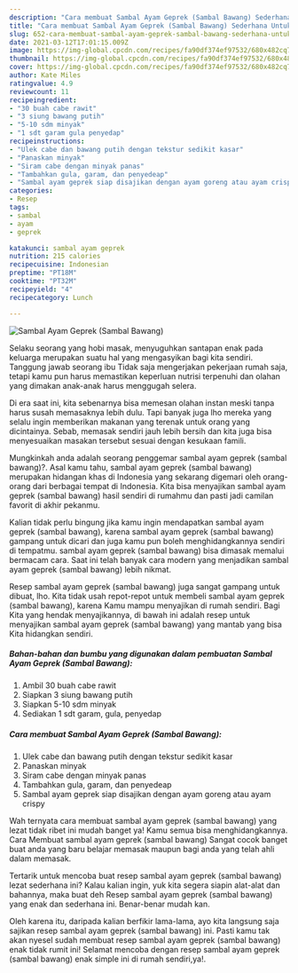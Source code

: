 ```yaml
---
description: "Cara membuat Sambal Ayam Geprek (Sambal Bawang) Sederhana Untuk Jualan"
title: "Cara membuat Sambal Ayam Geprek (Sambal Bawang) Sederhana Untuk Jualan"
slug: 652-cara-membuat-sambal-ayam-geprek-sambal-bawang-sederhana-untuk-jualan
date: 2021-03-12T17:01:15.009Z
image: https://img-global.cpcdn.com/recipes/fa90df374ef97532/680x482cq70/sambal-ayam-geprek-sambal-bawang-foto-resep-utama.jpg
thumbnail: https://img-global.cpcdn.com/recipes/fa90df374ef97532/680x482cq70/sambal-ayam-geprek-sambal-bawang-foto-resep-utama.jpg
cover: https://img-global.cpcdn.com/recipes/fa90df374ef97532/680x482cq70/sambal-ayam-geprek-sambal-bawang-foto-resep-utama.jpg
author: Kate Miles
ratingvalue: 4.9
reviewcount: 11
recipeingredient:
- "30 buah cabe rawit"
- "3 siung bawang putih"
- "5-10 sdm minyak"
- "1 sdt garam gula penyedap"
recipeinstructions:
- "Ulek cabe dan bawang putih dengan tekstur sedikit kasar"
- "Panaskan minyak"
- "Siram cabe dengan minyak panas"
- "Tambahkan gula, garam, dan penyedeap"
- "Sambal ayam geprek siap disajikan dengan ayam goreng atau ayam crispy"
categories:
- Resep
tags:
- sambal
- ayam
- geprek

katakunci: sambal ayam geprek 
nutrition: 215 calories
recipecuisine: Indonesian
preptime: "PT18M"
cooktime: "PT32M"
recipeyield: "4"
recipecategory: Lunch

---
```



![Sambal Ayam Geprek (Sambal Bawang)](https://img-global.cpcdn.com/recipes/fa90df374ef97532/680x482cq70/sambal-ayam-geprek-sambal-bawang-foto-resep-utama.jpg)

Selaku seorang yang hobi masak, menyuguhkan santapan enak pada keluarga merupakan suatu hal yang mengasyikan bagi kita sendiri. Tanggung jawab seorang ibu Tidak saja mengerjakan pekerjaan rumah saja, tetapi kamu pun harus memastikan keperluan nutrisi terpenuhi dan olahan yang dimakan anak-anak harus menggugah selera.

Di era  saat ini, kita sebenarnya bisa memesan olahan instan meski tanpa harus susah memasaknya lebih dulu. Tapi banyak juga lho mereka yang selalu ingin memberikan makanan yang terenak untuk orang yang dicintainya. Sebab, memasak sendiri jauh lebih bersih dan kita juga bisa menyesuaikan masakan tersebut sesuai dengan kesukaan famili. 



Mungkinkah anda adalah seorang penggemar sambal ayam geprek (sambal bawang)?. Asal kamu tahu, sambal ayam geprek (sambal bawang) merupakan hidangan khas di Indonesia yang sekarang digemari oleh orang-orang dari berbagai tempat di Indonesia. Kita bisa menyajikan sambal ayam geprek (sambal bawang) hasil sendiri di rumahmu dan pasti jadi camilan favorit di akhir pekanmu.

Kalian tidak perlu bingung jika kamu ingin mendapatkan sambal ayam geprek (sambal bawang), karena sambal ayam geprek (sambal bawang) gampang untuk dicari dan juga kamu pun boleh menghidangkannya sendiri di tempatmu. sambal ayam geprek (sambal bawang) bisa dimasak memalui bermacam cara. Saat ini telah banyak cara modern yang menjadikan sambal ayam geprek (sambal bawang) lebih nikmat.

Resep sambal ayam geprek (sambal bawang) juga sangat gampang untuk dibuat, lho. Kita tidak usah repot-repot untuk membeli sambal ayam geprek (sambal bawang), karena Kamu mampu menyajikan di rumah sendiri. Bagi Kita yang hendak menyajikannya, di bawah ini adalah resep untuk menyajikan sambal ayam geprek (sambal bawang) yang mantab yang bisa Kita hidangkan sendiri.

<!--inarticleads1-->

##### Bahan-bahan dan bumbu yang digunakan dalam pembuatan Sambal Ayam Geprek (Sambal Bawang):

1. Ambil 30 buah cabe rawit
1. Siapkan 3 siung bawang putih
1. Siapkan 5-10 sdm minyak
1. Sediakan 1 sdt garam, gula, penyedap




<!--inarticleads2-->

##### Cara membuat Sambal Ayam Geprek (Sambal Bawang):

1. Ulek cabe dan bawang putih dengan tekstur sedikit kasar
1. Panaskan minyak
1. Siram cabe dengan minyak panas
1. Tambahkan gula, garam, dan penyedeap
1. Sambal ayam geprek siap disajikan dengan ayam goreng atau ayam crispy




Wah ternyata cara membuat sambal ayam geprek (sambal bawang) yang lezat tidak ribet ini mudah banget ya! Kamu semua bisa menghidangkannya. Cara Membuat sambal ayam geprek (sambal bawang) Sangat cocok banget buat anda yang baru belajar memasak maupun bagi anda yang telah ahli dalam memasak.

Tertarik untuk mencoba buat resep sambal ayam geprek (sambal bawang) lezat sederhana ini? Kalau kalian ingin, yuk kita segera siapin alat-alat dan bahannya, maka buat deh Resep sambal ayam geprek (sambal bawang) yang enak dan sederhana ini. Benar-benar mudah kan. 

Oleh karena itu, daripada kalian berfikir lama-lama, ayo kita langsung saja sajikan resep sambal ayam geprek (sambal bawang) ini. Pasti kamu tak akan nyesel sudah membuat resep sambal ayam geprek (sambal bawang) enak tidak rumit ini! Selamat mencoba dengan resep sambal ayam geprek (sambal bawang) enak simple ini di rumah sendiri,ya!.

